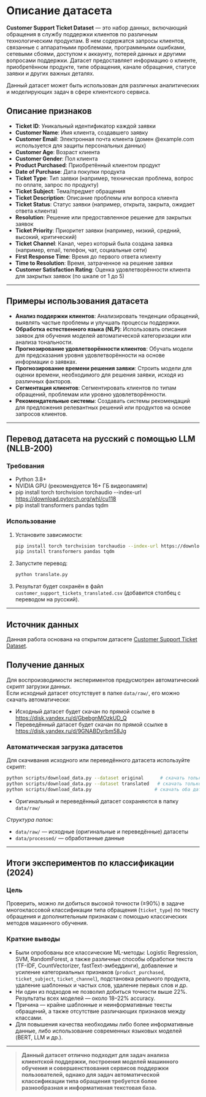 # Описание датасета

**Customer Support Ticket Dataset** — это набор данных, включающий обращения в службу поддержки клиентов по различным технологическим продуктам. В нем содержатся запросы клиентов, связанные с аппаратными проблемами, программными ошибками, сетевыми сбоями, доступом к аккаунту, потерей данных и другими вопросами поддержки. Датасет предоставляет информацию о клиенте, приобретённом продукте, типе обращения, канале обращения, статусе заявки и других важных деталях.

Данный датасет может быть использован для различных аналитических и моделирующих задач в сфере клиентского сервиса.

## Описание признаков

- **Ticket ID**: Уникальный идентификатор каждой заявки
- **Customer Name**: Имя клиента, создавшего заявку
- **Customer Email**: Электронная почта клиента (домен @example.com используется для защиты персональных данных)
- **Customer Age**: Возраст клиента
- **Customer Gender**: Пол клиента
- **Product Purchased**: Приобретённый клиентом продукт
- **Date of Purchase**: Дата покупки продукта
- **Ticket Type**: Тип заявки (например, техническая проблема, вопрос по оплате, запрос по продукту)
- **Ticket Subject**: Тема/предмет обращения
- **Ticket Description**: Описание проблемы или вопроса клиента
- **Ticket Status**: Статус заявки (например, открыта, закрыта, ожидает ответа клиента)
- **Resolution**: Решение или предоставленное решение для закрытых заявок
- **Ticket Priority**: Приоритет заявки (например, низкий, средний, высокий, критический)
- **Ticket Channel**: Канал, через который была создана заявка (например, email, телефон, чат, социальные сети)
- **First Response Time**: Время до первого ответа клиенту
- **Time to Resolution**: Время, затраченное на решение заявки
- **Customer Satisfaction Rating**: Оценка удовлетворённости клиента для закрытых заявок (по шкале от 1 до 5)

---

## Примеры использования датасета

- **Анализ поддержки клиентов**: Анализировать тенденции обращений, выявлять частые проблемы и улучшать процессы поддержки.
- **Обработка естественного языка (NLP)**: Использовать описания заявок для обучения моделей автоматической категоризации или анализа тональности.
- **Прогнозирование удовлетворённости клиентов**: Обучать модели для предсказания уровня удовлетворённости на основе информации о заявках.
- **Прогнозирование времени решения заявки**: Строить модели для оценки времени, необходимого для решения заявки, исходя из различных факторов.
- **Сегментация клиентов**: Сегментировать клиентов по типам обращений, проблемам или уровню удовлетворённости.
- **Рекомендательные системы**: Создавать системы рекомендаций для предложения релевантных решений или продуктов на основе запросов клиентов.

---

## Перевод датасета на русский с помощью LLM (NLLB-200)

### Требования
- Python 3.8+
- NVIDIA GPU (рекомендуется 16+ ГБ видеопамяти)
- pip install torch torchvision torchaudio --index-url https://download.pytorch.org/whl/cu118
- pip install transformers pandas tqdm

### Использование

1. Установите зависимости:
   ```bash
   pip install torch torchvision torchaudio --index-url https://download.pytorch.org/whl/cu118
   pip install transformers pandas tqdm
   ```
2. Запустите перевод:
   ```bash
   python translate.py
   ```
3. Результат будет сохранён в файл `customer_support_tickets_translated.csv` (добавится столбец с переводом на русский).

---

## Источник данных

Данная работа основана на открытом датасете [Customer Support Ticket Dataset](https://www.kaggle.com/datasets/suraj520/customer-support-ticket-dataset/data).

## Получение данных

Для воспроизводимости экспериментов предусмотрен автоматический скрипт загрузки данных.  
Если исходный датасет отсутствует в папке `data/raw/`, его можно скачать автоматически:

- Исходный датасет будет скачан по прямой ссылке в https://disk.yandex.ru/d/GbebgnMOzkUD_Q
- Переведённый датасет будет скачан по прямой ссылке в https://disk.yandex.ru/d/9GNABDyrbm58Jg

### Автоматическая загрузка датасетов

Для скачивания исходного или переведённого датасета используйте скрипт:

```bash
python scripts/download_data.py --dataset original      # скачать только оригинальный датасет
python scripts/download_data.py --dataset translated   # скачать только переведённый датасет
python scripts/download_data.py                       # скачать оба датасета сразу
```

- Оригинальный и переведённый датасет сохраняются в папку `data/raw/`

_Структура папок:_
- `data/raw/` — исходные (оригинальные и переведённые) датасеты
- `data/processed/` — обработанные данные

---

## Итоги экспериментов по классификации (2024)

### Цель
Проверить, можно ли добиться высокой точности (≥90%) в задаче многоклассовой классификации типа обращения (`ticket_type`) по тексту обращения и дополнительным признакам с помощью классических методов машинного обучения.

### Краткие выводы
- Были опробованы все классические ML-методы: Logistic Regression, SVM, RandomForest, а также различные способы обработки текста (TF-IDF, CountVectorizer, fastText-эмбеддинги), добавление и усиление категориальных признаков (`product_purchased`, `ticket_subject`, `ticket_channel`), подстановка реального продукта, удаление шаблонных и частых слов, удаление первых слов и др.
- Ни один из подходов не позволил добиться точности выше 22%. Результаты всех моделей — около 18–22% accuracy.
- Причина — крайне шаблонные и неинформативные тексты обращений, а также отсутствие различающих признаков между классами.
- Для повышения качества необходимы либо более информативные данные, либо использование современных языковых моделей (BERT, LLM и др.).

---

> **Данный датасет отлично подходит для задач анализа клиентской поддержки, построения моделей машинного обучения и совершенствования сервисов поддержки пользователей, однако для задач автоматической классификации типа обращения требуется более разнообразная и информативная текстовая база.**